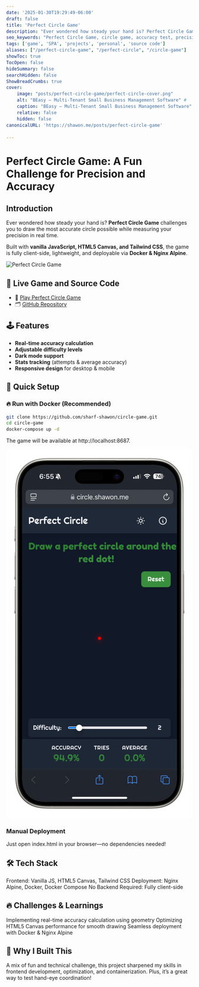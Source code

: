 ```yaml
---
date: '2025-01-30T19:29:49-06:00'
draft: false
title: 'Perfect Circle Game'
description: "Ever wondered how steady your hand is? Perfect Circle Game challenges you to draw the most accurate circle possible while measuring your precision in real time."
seo_keywords: "Perfect Circle Game, circle game, accuracy test, precision game, hand steadiness, real-time drawing, HTML5 Canvas, vanilla JavaScript, Tailwind CSS, Docker, Nginx Alpine"
tags: ['game', 'SPA', 'projects', 'personal', 'source code']
aliases: ["/perfect-circle-game", "/perfect-circle", "/circle-game"]
showToc: true
TocOpen: false
hideSummary: false
searchHidden: false
ShowBreadCrumbs: true
cover:
    image: "posts/perfect-circle-game/perfect-circle-cover.png"
    alt: "BEasy – Multi-Tenant Small Business Management Software" #
    caption: "BEasy – Multi-Tenant Small Business Management Software"
    relative: false
    hidden: false
canonicalURL: 'https://shawon.me/posts/perfect-circle-game'

---
```

# Perfect Circle Game: A Fun Challenge for Precision and Accuracy

## Introduction

Ever wondered how steady your hand is? **Perfect Circle Game** challenges you to draw the most accurate circle possible while measuring your precision in real time.  

Built with **vanilla JavaScript, HTML5 Canvas, and Tailwind CSS**, the game is fully client-side, lightweight, and deployable via **Docker & Nginx Alpine**.  

![Perfect Circle Game](draw-circle-game-mockup.png)

## 🚀 Live Game and Source Code

- 🔗 [Play Perfect Circle Game](https://circle.shawon.me)
- 🗂️ [GitHub Repository](https://github.com/sharf-shawon/circle-game)  


## 🕹️ Features  

- **Real-time accuracy calculation**  
- **Adjustable difficulty levels**  
- **Dark mode support**  
- **Stats tracking** (attempts & average accuracy)  
- **Responsive design** for desktop & mobile  


## 🚀 Quick Setup  

### 🔥 Run with Docker (Recommended)  

```bash
git clone https://github.com/sharf-shawon/circle-game.git
cd circle-game
docker-compose up -d
```

The game will be available at http://localhost:8687.

![Perfect Circle Game](circle-game-mockup.png)


### Manual Deployment

Just open index.html in your browser—no dependencies needed!

## 🛠️ Tech Stack
Frontend: Vanilla JS, HTML5 Canvas, Tailwind CSS
Deployment: Nginx Alpine, Docker, Docker Compose
No Backend Required: Fully client-side

## 🔥 Challenges & Learnings
Implementing real-time accuracy calculation using geometry
Optimizing HTML5 Canvas performance for smooth drawing
Seamless deployment with Docker & Nginx Alpine

## 🎯 Why I Built This
A mix of fun and technical challenge, this project sharpened my skills in frontend development, optimization, and containerization. Plus, it’s a great way to test hand-eye coordination!